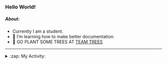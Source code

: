 ### Hello World!

##### About:
- Currently I am a student.
- 🌱 I’m learning how to make better documentation.
- 🌱 GO PLANT SOME TREES AT [TEAM TREES](https://teamtrees.org/)

---
<details>
  <summary>:zap: My Activity:</summary>
  
<!--START_SECTION:waka-->
![Code Time](http://img.shields.io/badge/Code%20Time-1%2C189%20hrs-blue)

**I'm a Night 🦉** 

```text
🌞 Morning                1875 commits        ██░░░░░░░░░░░░░░░░░░░░░░░   09.99 % 
🌆 Daytime                6412 commits        █████████░░░░░░░░░░░░░░░░   34.17 % 
🌃 Evening                5384 commits        ███████░░░░░░░░░░░░░░░░░░   28.69 % 
🌙 Night                  5096 commits        ███████░░░░░░░░░░░░░░░░░░   27.15 % 
```
📅 **I'm Most Productive on Wednesday** 

```text
Monday                   2650 commits        ████░░░░░░░░░░░░░░░░░░░░░   14.12 % 
Tuesday                  2554 commits        ███░░░░░░░░░░░░░░░░░░░░░░   13.61 % 
Wednesday                4385 commits        ██████░░░░░░░░░░░░░░░░░░░   23.37 % 
Thursday                 2408 commits        ███░░░░░░░░░░░░░░░░░░░░░░   12.83 % 
Friday                   1966 commits        ███░░░░░░░░░░░░░░░░░░░░░░   10.48 % 
Saturday                 1641 commits        ██░░░░░░░░░░░░░░░░░░░░░░░   08.74 % 
Sunday                   3163 commits        ████░░░░░░░░░░░░░░░░░░░░░   16.85 % 
```


📊 **This Week I Spent My Time On** 

```text
🔥 Editors: 
VS Code                  9 hrs 50 mins       ████████████████░░░░░░░░░   65.49 % 
IntelliJ                 4 hrs 26 mins       ███████░░░░░░░░░░░░░░░░░░   29.52 % 
Android Studio           44 mins             █░░░░░░░░░░░░░░░░░░░░░░░░   04.99 % 

🐱‍💻 Projects: 
givbacks-admin           8 hrs 22 mins       ██████████████░░░░░░░░░░░   55.74 % 
intro                    2 hrs 57 mins       █████░░░░░░░░░░░░░░░░░░░░   19.68 % 
melody-iuvo              55 mins             ██░░░░░░░░░░░░░░░░░░░░░░░   06.14 % 
My Application           42 mins             █░░░░░░░░░░░░░░░░░░░░░░░░   04.69 % 
mysql-java-conn          36 mins             █░░░░░░░░░░░░░░░░░░░░░░░░   04.04 % 
```


 Last Updated on 07/09/2023 05:10:55 UTC
<!--END_SECTION:waka-->
</details>

